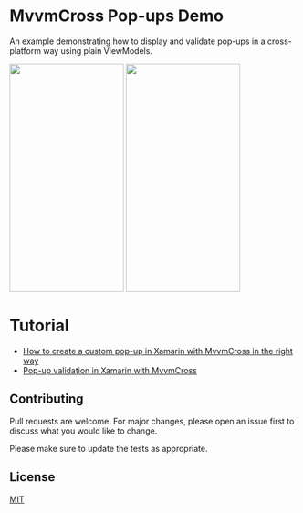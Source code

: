 # MvvmCross Pop-ups Demo

An example demonstrating how to display and validate pop-ups in a cross-platform way using plain ViewModels.

<p float="left">
  <img src="https://github.com/SByteDev/Net.MvvmCross.Popups.Demo/blob/master/popup-ios.gif" width="200" height="400" />
  <img src="https://github.com/SByteDev/Net.MvvmCross.Popups.Demo/blob/master/popup-android.gif" width="200" height="400" />
</p>

# Tutorial
- [How to create a custom pop-up in Xamarin with MvvmCross in the right way](https://ref.sbyte.dev/pop-up-xamarin)
- [Pop-up validation in Xamarin with MvvmCross](https://ref.sbyte.dev/pop-up-validation-xamarin)

## Contributing
Pull requests are welcome. For major changes, please open an issue first to discuss what you would like to change.

Please make sure to update the tests as appropriate.

## License
[MIT](https://choosealicense.com/licenses/mit/)
